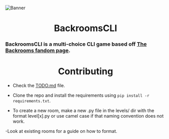 ![Banner](https://user-images.githubusercontent.com/49075095/193104255-22dc5724-29b7-4b43-bd97-66e1d8910476.png)

# <div align="center">BackroomsCLI</div>

### BackroomsCLI is a multi-choice CLI game based off [The Backrooms fandom page](https://backrooms.fandom.com/wiki/Backrooms_Wiki).




# <div align="center">Contributing</div>

- Check the [TODO.md](TODO.md) file.

- Clone the repo and install the requirements using `pip install -r requirements.txt`.

- To create a new room, make a new .py file in the levels/ dir with the format level[x].py or use camel case if that naming convention does not work.

-Look at existing rooms for a guide on how to format.
